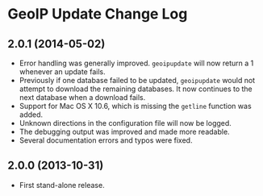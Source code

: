 GeoIP Update Change Log
=======================

2.0.1 (2014-05-02)
------------------

* Error handling was generally improved. `geoipupdate` will now return a 1
  whenever an update fails.
* Previously if one database failed to be updated, `geoipupdate` would not
  attempt to download the remaining databases. It now continues to the next
  database when a download fails.
* Support for Mac OS X 10.6, which is missing the `getline` function was
  added.
* Unknown directions in the configuration file will now be logged.
* The debugging output was improved and made more readable.
* Several documentation errors and typos were fixed.

2.0.0 (2013-10-31)
------------------

* First stand-alone release.
